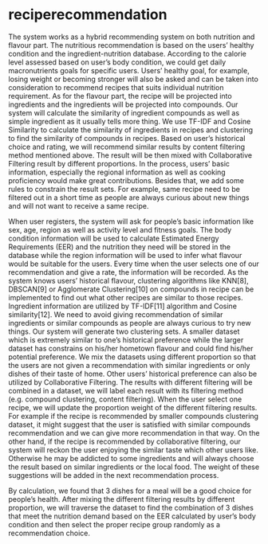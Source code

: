 # reciperecommendation
The system works as a hybrid recommending system on both nutrition and flavour part. 
The nutritious recommendation is based on the users’ healthy condition and the ingredient-nutrition database. According to the calorie level assessed based on user’s body condition, we could get daily macronutrients goals for specific users. Users’ healthy goal, for example, losing weight or becoming stronger will also be asked and can be taken into consideration to recommend recipes that suits individual nutrition requirement. 
As for the flavour part, the recipe will be projected into ingredients and the ingredients will be projected into compounds. Our system will calculate the similarity of ingredient compounds as well as simple ingredient as it usually tells more thing. We use TF-IDF and Cosine Similarity to calculate the similarity of ingredients in recipes and clustering to find the similarity of compounds in recipes. 
Based on user’s historical choice and rating, we will recommend similar results by content filtering method mentioned above. The result will be then mixed with Collaborative Filtering result by different proportions. In the process, users’ basic information, especially the regional information as well as cooking proficiency would make great contributions. 
Besides that, we add some rules to constrain the result sets. For example, same recipe need to be filtered out in a short time as people are always curious about new things and will not want to receive a same recipe.
 
When user registers, the system will ask for people’s basic information like sex, age, region as well as activity level and fitness goals. The body condition information will be used to calculate Estimated Energy Requirements (EER) and the nutrition they need will be stored in the database while the region information will be used to infer what flavour would be suitable for the users.
Every time when the user selects one of our recommendation and give a rate, the information will be recorded. As the system knows users’ historical flavour, clustering algorithms like KNN[8], DBSCAN[9] or Agglomerate Clustering[10] on compounds in recipe can be implemented to find out what other recipes are similar to those recipes. Ingredient information are utilized by TF-IDF[11] algorithm and Cosine similarity[12]. We need to avoid giving recommendation of similar ingredients or similar compounds as people are always curious to try new things. Our system will generate two clustering sets. A smaller dataset which is extremely similar to one’s historical preference while the larger dataset has constrains on his/her hometown flavour and could find his/her potential preference. We mix the datasets using different proportion so that the users are not given a recommendation with similar ingredients or only dishes of their taste of home. Other users’ historical preference can also be utilized by Collaborative Filtering. 
The results with different filtering will be combined in a dataset, we will label each result with its filtering method (e.g. compound clustering, content filtering). When the user select one recipe, we will update the proportion weight of the different filtering results. For example if the recipe is recommended by smaller compounds clustering dataset, it might suggest that the user is satisfied with similar compounds recommendation and we can give more recommendation in that way. On the other hand, if the recipe is recommended by collaborative filtering, our system will reckon the user enjoying the similar taste which other users like. Otherwise he may be addicted to some ingredients and will always choose the result based on similar ingredients or the local food. The weight of these suggestions will be added in the next recommendation process. 
 
By calculation, we found that 3 dishes for a meal will be a good choice for people’s health. After mixing the different filtering results by different proportion, we will traverse the dataset to find the combination of 3 dishes that meet the nutrition demand based on the EER calculated by user’s body condition and then select the proper recipe group randomly as a recommendation choice.
